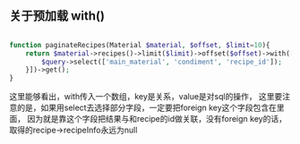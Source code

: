 
## 关于预加载 with()

```php

function paginateRecipes(Material $material, $offset, $limit=10){
    return $material->recipes()->limit($limit)->offset($offset)->with(['recipeInfo' => function($query){
        $query->select(['main_material', 'condiment', 'recipe_id']);
    }])->get();
}

```
这里能够看出，with传入一个数组，key是关系，value是对sql的操作，
这里要注意的是，如果用select去选择部分字段，一定要把foreign key这个字段包含在里面，
因为就是靠这个字段把结果与和recipe的id做关联，没有foreign key的话，取得的recipe->recipeInfo永远为null
